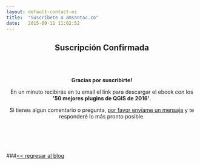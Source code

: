 ```yaml
---
layout: default-contact-es
title:  "Suscríbete a amsantac.co"
date:   2015-09-11 11:02:52
---
```

<header>
<h2>Suscripción Confirmada</h2>
<br>
<br>

<span class="byline">**Gracias por suscribirte!**</span>

<span class="byline">En un minuto recibirás en tu email el link para descargar el ebook con los **'50 mejores plugins de QGIS de 2016'**.

<span class="byline">Si tienes algun comentario o pregunta, [por favor envíame un mensaje](/es/contact.html) y te responderé lo más pronto posible.</span>

</header>

<br>

###[<< regresar al blog](/es/blog.html)